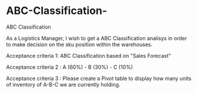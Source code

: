 # ABC-Classification-

ABC Classification 

As a Logistics Manager, I wish to get a ABC Classification analisys in order to make decision on the sku position within the warehouses.

Acceptance criteria 1: ABC Classification based on "Sales Forecast"
 
Acceptance criteria 2 : A (60%) - B (30%) - C (10%)
 
Acceptance criteria 3 : Please create a Pivot table to display how many units of inventory of A-B-C we are currently holding.

